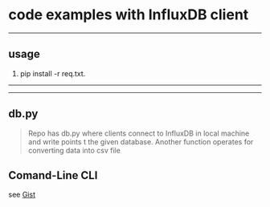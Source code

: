 # code examples with InfluxDB client



----
## usage
1. pip install -r req.txt.

----

----

## db.py
> Repo has db.py where clients connect to InfluxDB in local machine and write points t the given database. Another function operates for converting data into csv file 

## Comand-Line CLI

see [Gist](https://gist.github.com/sabuhish/f2d5132e78aaa691be3b89ffe8365d79)
